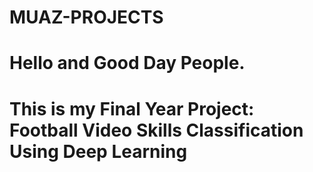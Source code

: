 # MUAZ-PROJECTS
# Hello and Good Day People. 
# This is my Final Year Project: Football Video Skills Classification Using Deep Learning
